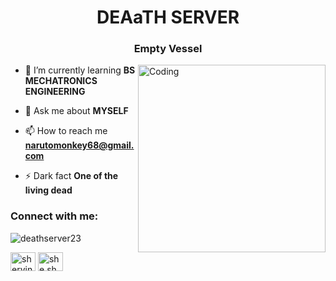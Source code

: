 <h1 align="center">  DEAaTH SERVER</h1>
<h3 align="center"> Empty Vessel </h3>
<img align="right" alt="Coding" width="300" src="https://i.pinimg.com/originals/e4/26/70/e426702edf874b181aced1e2fa5c6cde.gif">

- 🌱 I’m currently learning **BS MECHATRONICS ENGINEERING**

- 💬 Ask me about **MYSELF**

- 📫 How to reach me **narutomonkey68@gmail.com**

- ⚡ Dark fact **One of the living dead**

<h3 align="left">Connect with me:</h3>
<p align="left">
<p align="left"> <img src="https://komarev.com/ghpvc/?username=deathserver23&label=Profile%20views&color=0e75b6&style=flat" alt="deathserver23" /> </p>
<a href="https://fb.com/shervin reyes" target="blank"><img align="center" src="https://raw.githubusercontent.com/rahuldkjain/github-profile-readme-generator/master/src/images/icons/Social/facebook.svg" alt="shervin reyes" height="30" width="40" /></a>
<a href="https://instagram.com/she.she0823" target="blank"><img align="center" src="https://raw.githubusercontent.com/rahuldkjain/github-profile-readme-generator/master/src/images/icons/Social/instagram.svg" alt="she.she0823" height="30" width="40" /></a>
</p>


